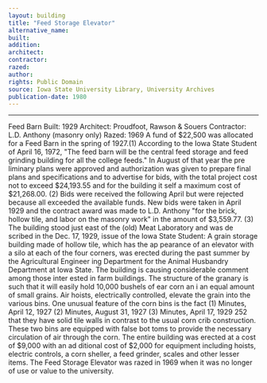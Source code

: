 ```yaml
---
layout: building
title: "Feed Storage Elevator"
alternative_name: 
built: 
addition:
architect: 
contractor: 
razed: 
author:
rights: Public Domain
source: Iowa State University Library, University Archives
publication-date: 1980 
---
```

---

Feed Barn 
Built: 1929 Architect: Proudfoot, Rawson & Souers Contractor: L.D. Anthony (masonry only) Razed: 1969 
A fund of $22,500 was allocated for a Feed Barn in the spring of 1927.(1) According to the Iowa State Student of April 16, 1972, "The feed barn will be the central feed storage and feed grinding building for all the college feeds." In August of that year the pre liminary plans were approved and authorization was given to prepare final plans and specifications and to advertise for bids, with the total project cost not to exceed $24,193.55 and for the building it self a maximum cost of $21,268.00. (2) 
Bids were received the following April but were rejected because all exceeded the available funds. New bids were taken in April 1929 and the contract award was made to L.D. Anthony "for the brick, hollow tile, and labor on the masonry work" in the amount of $3,559.77. (3) 
The building stood just east of the (old) Meat Laboratory and was de scribed in the Dec. 17, 1929, issue of the Iowa State Student: 
A grain storage building made of hollow tile, which has the ap pearance of an elevator with a silo at each of the four corners, was erected during the past summer by the Agricultural Engineer ing Department for the Animal Husbandry Department at Iowa State. The building is causing considerable comment among those inter ested in farm buildings. 
The structure of the granary is such that it will easily hold 10,000 bushels of ear corn an i an equal amount of small grains. Air hoists, electrically controlled, elevate the grain into the various bins. One unusual feature of the corn bins is the fact 
(1) Minutes, April 12, 1927 
(2) Minutes, August 31, 1927 
(3) Minutes, April 17, 1929 
252 
that they have solid tile walls in contrast to the usual corn crib construction. These two bins are equipped with false bot toms to provide the necessary circulation of air through the corn. 
The entire building was erected at a cost of $9,000 with an ad ditional cost of $2,000 for equipment including hoists, electric controls, a corn sheller, a feed grinder, scales and other lesser items. 
The Feed Storage Elevator was razed in 1969 when it was no longer of use or value to the university.